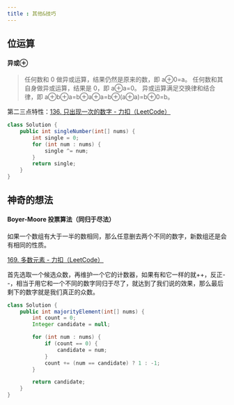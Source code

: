 ```yaml
---
title : 其他&技巧
---
```


## 位运算

#### 异或⊕

>任何数和 0 做异或运算，结果仍然是原来的数，即 a⊕0=a。
>任何数和其自身做异或运算，结果是 0，即 a⊕a=0。
>异或运算满足交换律和结合律，即 a⊕b⊕a=b⊕a⊕a=b⊕(a⊕a)=b⊕0=b。

第二三点特性：[136. 只出现一次的数字 - 力扣（LeetCode）](https://leetcode.cn/problems/single-number/description/?envType=study-plan-v2&envId=top-100-liked)

```java
class Solution {
    public int singleNumber(int[] nums) {
        int single = 0;
        for (int num : nums) {
            single ^= num;
        }
        return single;
    }
}
```

## 神奇的想法

#### Boyer-Moore 投票算法（同归于尽法）

如果一个数组有大于一半的数相同，那么任意删去两个不同的数字，新数组还是会有相同的性质。

[169. 多数元素 - 力扣（LeetCode）](https://leetcode.cn/problems/majority-element/description/?envType=study-plan-v2&envId=top-100-liked)

首先选取一个候选众数，再维护一个它的计数器，如果有和它一样的就++，反正--，相当于用它和一个不同的数字同归于尽了，就达到了我们说的效果，那么最后剩下的数字就是我们真正的众数。

```java
class Solution {
    public int majorityElement(int[] nums) {
        int count = 0;
        Integer candidate = null;

        for (int num : nums) {
            if (count == 0) {
                candidate = num;
            }
            count += (num == candidate) ? 1 : -1;
        }

        return candidate;
    }
}
```





























